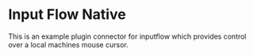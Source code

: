# Input Flow Native
This is an example plugin connector for inputflow which provides control over a local machines mouse cursor.